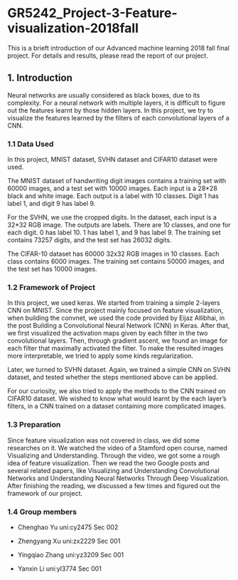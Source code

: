 # GR5242_Project-3-Feature-visualization-2018fall
This is a brieft introduction of our Advanced machine learning 2018 fall final project. For details and results, please read the report of our project.
## 1. Introduction 

Neural networks are usually considered as black boxes, due to its complexity. For a neural network with multiple layers, it is difficult to figure out the features learnt by those hidden layers. In this project, we try to visualize the features learned by the filters of each convolutional layers of a CNN.  

### 1.1	Data Used

In this project, MNIST dataset, SVHN dataset and CIFAR10 dataset were used.  

The MNIST dataset of handwriting digit images contains a training set with 60000 images, and a test set with 10000 images. Each input is a 28*28 black and white image. Each output is a label with 10 classes. Digit 1 has label 1, and digit 9 has label 9.

For the SVHN, we use the cropped digits. In the dataset, each input is a 32*32 RGB image. The outputs are labels. There are 10 classes, and one for each digit. 0 has label 10. 1 has label 1, and 9 has label 9. The training set contains 73257 digits, and the test set has 26032 digits.  

The CIFAR-10 dataset has 60000 32x32 RGB images in 10 classes. Each class contains 6000 images. The training set contains 50000 images, and the test set has 10000 images.  
 
### 1.2	Framework of Project

In this project, we used keras. We started from training a simple 2-layers CNN on MNIST. Since the project mainly focused on feature visualization, when building the convnet, we used the code provided by Eijaz Allibhai, in the post Building a Convolutional Neural Network (CNN) in Keras. After that, we first visualized the activation maps given by each filter in the two convolutional layers. Then, through gradient ascent, we found an image for each filter that maximally activated the filter. To make the resulted images more interpretable, we tried to apply some kinds regularization.

Later, we turned to SVHN dataset. Again, we trained a simple CNN on SVHN dataset, and tested whether the steps mentioned above can be applied. 

For our curiosity, we also tried to apply the methods to the CNN trained on CIFAR10 dataset. We wished to know what would learnt by the each layer’s filters, in a CNN trained on a dataset containing more complicated images.
  
### 1.3	Preparation

Since feature visualization was not covered in class, we did some researches on it. 
We watched the video of a Stamford open course, named Visualizing and Understanding. Through the video, we got some a rough idea of feature visualization. Then we read the two Google posts and several related papers, like Visualizing and Understanding Convolutional Networks and Understanding Neural Networks Through Deep Visualization. After finishing the reading, we discussed a few times and figured out the framework of our project.

### 1.4 Group members

+ Chenghao Yu uni:cy2475	Sec 002

+ Zhengyang Xu uni:zx2229	Sec 001

+ Yingqiao Zhang uni:yz3209	Sec 001

+ Yanxin Li uni:yl3774	Sec 001
